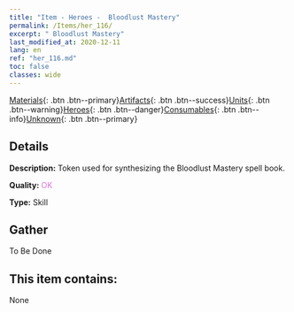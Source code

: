 ```yaml
---
title: "Item - Heroes -  Bloodlust Mastery"
permalink: /Items/her_116/
excerpt: " Bloodlust Mastery"
last_modified_at: 2020-12-11
lang: en
ref: "her_116.md"
toc: false
classes: wide
---
```

 [Materials](/Items/){: .btn .btn--primary}[Artifacts](/Items/Artifacts/){: .btn .btn--success}[Units](/Items/Units/){: .btn .btn--warning}[Heroes](/Items/Heroes/){: .btn .btn--danger}[Consumables](/Items/Consumables/){: .btn .btn--info}[Unknown](/Items/Unknown/){: .btn .btn--primary}

## Details
 **Description:** Token used for synthesizing the Bloodlust Mastery spell book.

 **Quality:** <span style="color: #DA70D6">OK</span>

 **Type:** Skill

## Gather

  To Be Done

## This item contains:

  None

